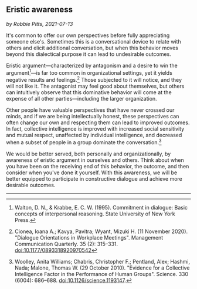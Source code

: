 ## Eristic awareness

*by Robbie Pitts, 2021-07-13*

It's common to offer our own perspectives before fully appreciating someone else's. Sometimes this is a conversational device to relate with others and elicit additional conversation, but when this behavior moves beyond this dialectical purpose it can lead to undesirable outcomes.

Eristic argument—characterized by antagonism and a desire to win the argument[^eristic-argument]—is far too common in organizational settings, yet it yields negative results and feelings.[^workplace-meeting-dialogue] Those subjected to it will notice, and they will not like it. The antagonist may feel good about themselves, but others can intuitively observe that this dominative behavior will come at the expense of all other parties—including the larger organization.

Other people have valuable perspectives that have never crossed our minds, and if we are being intellectually honest, these perspectives can often change our own and respecting them can lead to improved outcomes. In fact, collective intelligence is improved with increased social sensitivity and mutual respect, unaffected by individual intelligence, and decreased when a subset of people in a group dominate the conversation.[^collective-intelligence]

We would be better served, both personally and organizationally, by awareness of eristic argument in ourselves and others. Think about when you have been on the receiving end of this behavior, the outcome, and then consider when you've done it yourself. With this awareness, we will be better equipped to participate in constructive dialogue and achieve more desirable outcomes.

---

[^eristic-argument]: Walton, D. N., & Krabbe, E. C. W. (1995). Commitment in dialogue: Basic concepts of interpersonal reasoning. State University of New York Press.

[^workplace-meeting-dialogue]: Cionea, Ioana A.; Kavya, Pavitra; Wyant, Mizuki H. (11 November 2020). "Dialogue Orientations in Workplace Meetings". 
Management Communication Quarterly. 35 (2): 315–331. [doi:10.1177/0893318920970542](https://sci-hub.se/10.1177/0893318920970542)

[^collective-intelligence]: Woolley, Anita Williams; Chabris, Christopher F.; Pentland, Alex; Hashmi, Nada; Malone, Thomas W. (29 October 2010). "Evidence for a Collective Intelligence Factor in the Performance of Human Groups". Science. 330 (6004): 686–688. [doi:10.1126/science.1193147](https://sci-hub.se/10.1126/science.1193147).
